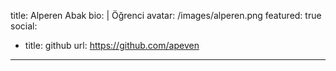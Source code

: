 title: Alperen Abak
bio: |
  Öğrenci
avatar: /images/alperen.png
featured: true
social:
  - title: github
    url: https://github.com/apeven
---
